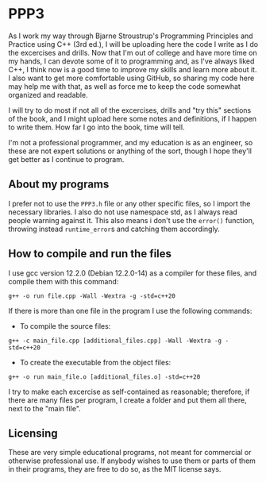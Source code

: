 # PPP3
As I work my way through Bjarne Stroustrup's Programming Principles and Practice using C++ (3rd ed.), I will be uploading here the code I write as I do the excercises and drills. Now that I'm out of college and have more time on my hands, I can devote some of it to programming and, as I've always liked C++, I think now is a good time to improve my skills and learn more about it. I also want to get more comfortable using GitHub, so sharing my code here may help me with that, as well as force me to keep the code somewhat organized and readable.


I will try to do most if not all of the excercises, drills and "try this" sections of the book, and I might upload here some notes and definitions, if I happen to write them. How far I go into the book, time will tell.


I'm not a professional programmer, and my education is as an engineer, so these are not expert solutions or anything of the sort, though I hope they'll get better as I continue to program.


## About my programs

I prefer not to use the `PPP3.h` file or any other specific files, so I import the necessary libraries. I also do not use namespace std, as I always read people warning against it. This also means i don't use the `error()` function, throwing instead `runtime_error`s and catching them accordingly.


## How to compile and run the files

I use gcc version 12.2.0 (Debian 12.2.0-14) as a compiler for these files, and compile them with this command:
```
g++ -o run file.cpp -Wall -Wextra -g -std=c++20
```

If there is more than one file in the program I use the following commands:
- To compile the source files:
```
g++ -c main_file.cpp [additional_files.cpp] -Wall -Wextra -g -std=c++20
```
- To create the executable from the object files:
```
g++ -o run main_file.o [additional_files.o] -std=c++20
```

I try to make each excercise as self-contained as reasonable; therefore, if there are many files per program, I create a folder and put them all there, next to the "main file".


## Licensing
These are very simple educational programs, not meant for commercial or otherwise professional use. If anybody wishes to use them or parts of them in their programs, they are free to do so, as the MIT license says.